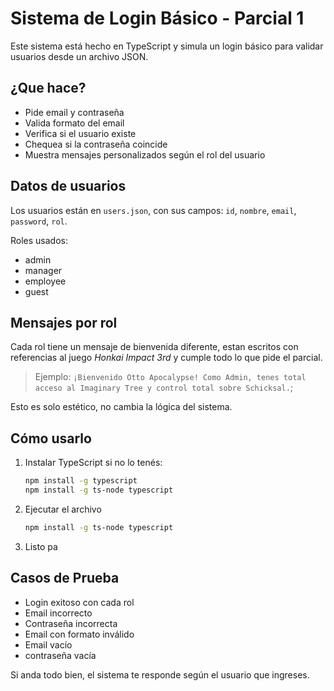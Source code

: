 # Sistema de Login Básico - Parcial 1

Este sistema está hecho en TypeScript y simula un login básico para validar usuarios desde un archivo JSON.


## ¿Que hace?

- Pide email y contraseña
- Valida formato del email
- Verifica si el usuario existe
- Chequea si la contraseña coincide
- Muestra mensajes personalizados según el rol del usuario


## Datos de usuarios

Los usuarios están en `users.json`, con sus campos: `id`, `nombre`, `email`, `password`, `rol`.

Roles usados:
- admin
- manager
- employee
- guest


## Mensajes por rol

Cada rol tiene un mensaje de bienvenida diferente, estan escritos con referencias al juego *Honkai Impact 3rd* y cumple todo lo que pide el parcial.

> Ejemplo:
> `¡Bienvenido Otto Apocalypse! Como Admin, tenes total acceso al Imaginary Tree y control total sobre Schicksal.`;

Esto es solo estético, no cambia la lógica del sistema.


## Cómo usarlo

1. Instalar TypeScript si no lo tenés:
   ```bash
   npm install -g typescript
   npm install -g ts-node typescript
2. Ejecutar el archivo
   ```bash
   npm install -g ts-node typescript
3. Listo pa


## Casos de Prueba

- Login exitoso con cada rol
- Email incorrecto
- Contraseña incorrecta
- Email con formato inválido
- Email vacío
- contraseña vacía

Si anda todo bien, el sistema te responde según el usuario que ingreses.
